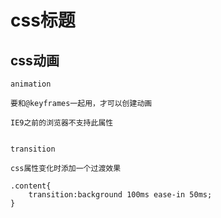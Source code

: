 # css标题

## css动画

```
animation

要和@keyframes一起用，才可以创建动画

IE9之前的浏览器不支持此属性


```



```
transition 

css属性变化时添加一个过渡效果

.content{
	transition:background 100ms ease-in 50ms;
}

```

